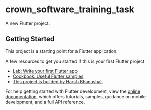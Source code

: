 # crown_software_training_task

A new Flutter project.

## Getting Started

This project is a starting point for a Flutter application.

A few resources to get you started if this is your first Flutter project:

- [Lab: Write your first Flutter app](https://docs.flutter.dev/get-started/codelab)
- [Cookbook: Useful Flutter samples](https://docs.flutter.dev/cookbook)
- [This project is builded by Harsh Bhanushali](harshbhanushali.ai@gmail.com)

For help getting started with Flutter development, view the
[online documentation](https://docs.flutter.dev/), which offers tutorials,
samples, guidance on mobile development, and a full API reference.

